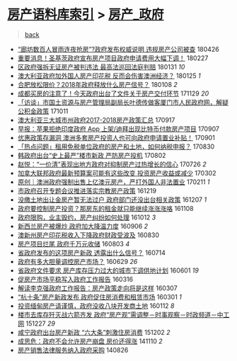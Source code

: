 [房产语料库索引](../../README.md)  > [房产_政府](房产_政府.md)
====
> [back](../README.md)

- [“廊坊数百人冒雨连夜抢房”?政府发布权威说明 违规房产公司被查](http://jkwz.applinzi.com/ittc/7096354885664769041.html#%E2%80%9C%E5%BB%8A%E5%9D%8A%E6%95%B0%E7%99%BE%E4%BA%BA%E5%86%92%E9%9B%A8%E8%BF%9E%E5%A4%9C%E6%8A%A2%E6%88%BF%E2%80%9D%3F%E6%94%BF%E5%BA%9C%E5%8F%91%E5%B8%83%E6%9D%83%E5%A8%81%E8%AF%B4%E6%98%8E+%E8%BF%9D%E8%A7%84%E6%88%BF%E4%BA%A7%E5%85%AC%E5%8F%B8%E8%A2%AB%E6%9F%A5) 180426  
- [重要消息！圣基茨政府宣布房产项目政府申请费用大幅下调！](http://jkwz.applinzi.com/ittc/7074760388749296647.html#%E9%87%8D%E8%A6%81%E6%B6%88%E6%81%AF%EF%BC%81%E5%9C%A3%E5%9F%BA%E8%8C%A8%E6%94%BF%E5%BA%9C%E5%AE%A3%E5%B8%83%E6%88%BF%E4%BA%A7%E9%A1%B9%E7%9B%AE%E6%94%BF%E5%BA%9C%E7%94%B3%E8%AF%B7%E8%B4%B9%E7%94%A8%E5%A4%A7%E5%B9%85%E4%B8%8B%E8%B0%83%EF%BC%81) 180227  
- [区政府强拆无证房产被判违法 最高法巡回法庭判赔](http://jkwz.applinzi.com/ittc/7064667334050841606.html#%E5%8C%BA%E6%94%BF%E5%BA%9C%E5%BC%BA%E6%8B%86%E6%97%A0%E8%AF%81%E6%88%BF%E4%BA%A7%E8%A2%AB%E5%88%A4%E8%BF%9D%E6%B3%95+%E6%9C%80%E9%AB%98%E6%B3%95%E5%B7%A1%E5%9B%9E%E6%B3%95%E5%BA%AD%E5%88%A4%E8%B5%94) 180131 *10* 
- [澳大利亚政府加外国人房产印花税 反而会伤害澳洲经济？](http://jkwz.applinzi.com/ittc/7062460977755194384.html#%E6%BE%B3%E5%A4%A7%E5%88%A9%E4%BA%9A%E6%94%BF%E5%BA%9C%E5%8A%A0%E5%A4%96%E5%9B%BD%E4%BA%BA%E6%88%BF%E4%BA%A7%E5%8D%B0%E8%8A%B1%E7%A8%8E+%E5%8F%8D%E8%80%8C%E4%BC%9A%E4%BC%A4%E5%AE%B3%E6%BE%B3%E6%B4%B2%E7%BB%8F%E6%B5%8E%EF%BC%9F) 180125 *1* 
- [合肥放松限价？2018年政府释放什么房产信号？](http://jkwz.applinzi.com/ittc/7056219431066141702.html#%E5%90%88%E8%82%A5%E6%94%BE%E6%9D%BE%E9%99%90%E4%BB%B7%EF%BC%9F2018%E5%B9%B4%E6%94%BF%E5%BA%9C%E9%87%8A%E6%94%BE%E4%BB%80%E4%B9%88%E6%88%BF%E4%BA%A7%E4%BF%A1%E5%8F%B7%EF%BC%9F) 180108 *2* 
- [成都买房的注意了！今天政府出台了文件关于房产交付环节](http://jkwz.applinzi.com/ittc/7041485902830896145.html#%E6%88%90%E9%83%BD%E4%B9%B0%E6%88%BF%E7%9A%84%E6%B3%A8%E6%84%8F%E4%BA%86%EF%BC%81%E4%BB%8A%E5%A4%A9%E6%94%BF%E5%BA%9C%E5%87%BA%E5%8F%B0%E4%BA%86%E6%96%87%E4%BB%B6%E5%85%B3%E4%BA%8E%E6%88%BF%E4%BA%A7%E4%BA%A4%E4%BB%98%E7%8E%AF%E8%8A%82) 171129 *20* 
- [「访谈」市国土资源与房产管理局副局长叶德传做客厦门市人民政府网，解疑公积金政策](http://jkwz.applinzi.com/ittc/7023239048532083728.html#%E3%80%8C%E8%AE%BF%E8%B0%88%E3%80%8D%E5%B8%82%E5%9B%BD%E5%9C%9F%E8%B5%84%E6%BA%90%E4%B8%8E%E6%88%BF%E4%BA%A7%E7%AE%A1%E7%90%86%E5%B1%80%E5%89%AF%E5%B1%80%E9%95%BF%E5%8F%B6%E5%BE%B7%E4%BC%A0%E5%81%9A%E5%AE%A2%E5%8E%A6%E9%97%A8%E5%B8%82%E4%BA%BA%E6%B0%91%E6%94%BF%E5%BA%9C%E7%BD%91%EF%BC%8C%E8%A7%A3%E7%96%91%E5%85%AC%E7%A7%AF%E9%87%91%E6%94%BF%E7%AD%96) 171011  
- [澳大利亚三大城市州政府2017-2018房产政策汇总](http://jkwz.applinzi.com/ittc/7014232692789609488.html#%E6%BE%B3%E5%A4%A7%E5%88%A9%E4%BA%9A%E4%B8%89%E5%A4%A7%E5%9F%8E%E5%B8%82%E5%B7%9E%E6%94%BF%E5%BA%9C2017-2018%E6%88%BF%E4%BA%A7%E6%94%BF%E7%AD%96%E6%B1%87%E6%80%BB) 170917  
- [早报：苹果拒绝印度政府 App 上架/迪拜出现比特币付款房产项目](http://jkwz.applinzi.com/ittc/7010481562397967377.html#%E6%97%A9%E6%8A%A5%EF%BC%9A%E8%8B%B9%E6%9E%9C%E6%8B%92%E7%BB%9D%E5%8D%B0%E5%BA%A6%E6%94%BF%E5%BA%9C+App+%E4%B8%8A%E6%9E%B6%2F%E8%BF%AA%E6%8B%9C%E5%87%BA%E7%8E%B0%E6%AF%94%E7%89%B9%E5%B8%81%E4%BB%98%E6%AC%BE%E6%88%BF%E4%BA%A7%E9%A1%B9%E7%9B%AE) 170907  
- [优惠政策存漏洞 澳洲多套房产投资人也可向政府申请置业补贴！](http://jkwz.applinzi.com/ittc/7008366082895905808.html#%E4%BC%98%E6%83%A0%E6%94%BF%E7%AD%96%E5%AD%98%E6%BC%8F%E6%B4%9E+%E6%BE%B3%E6%B4%B2%E5%A4%9A%E5%A5%97%E6%88%BF%E4%BA%A7%E6%8A%95%E8%B5%84%E4%BA%BA%E4%B9%9F%E5%8F%AF%E5%90%91%E6%94%BF%E5%BA%9C%E7%94%B3%E8%AF%B7%E7%BD%AE%E4%B8%9A%E8%A1%A5%E8%B4%B4%EF%BC%81) 170901  
- [「热点问题」租用免税单位政府的房产和土地，如何纳税申报？](http://jkwz.applinzi.com/ittc/7007552902082855952.html#%E3%80%8C%E7%83%AD%E7%82%B9%E9%97%AE%E9%A2%98%E3%80%8D%E7%A7%9F%E7%94%A8%E5%85%8D%E7%A8%8E%E5%8D%95%E4%BD%8D%E6%94%BF%E5%BA%9C%E7%9A%84%E6%88%BF%E4%BA%A7%E5%92%8C%E5%9C%9F%E5%9C%B0%EF%BC%8C%E5%A6%82%E4%BD%95%E7%BA%B3%E7%A8%8E%E7%94%B3%E6%8A%A5%EF%BC%9F) 170830  
- [韩政府出台“史上最严”楼市新政 严防房产投机](http://jkwz.applinzi.com/ittc/6997243143416972305.html#%E9%9F%A9%E6%94%BF%E5%BA%9C%E5%87%BA%E5%8F%B0%E2%80%9C%E5%8F%B2%E4%B8%8A%E6%9C%80%E4%B8%A5%E2%80%9D%E6%A5%BC%E5%B8%82%E6%96%B0%E6%94%BF+%E4%B8%A5%E9%98%B2%E6%88%BF%E4%BA%A7%E6%8A%95%E6%9C%BA) 170802  
- [赵悦：“一价清”表现出地方政府对抑制房产过热增长的信心](http://jkwz.applinzi.com/ittc/6994642251048027152.html#%E8%B5%B5%E6%82%A6%EF%BC%9A%E2%80%9C%E4%B8%80%E4%BB%B7%E6%B8%85%E2%80%9D%E8%A1%A8%E7%8E%B0%E5%87%BA%E5%9C%B0%E6%96%B9%E6%94%BF%E5%BA%9C%E5%AF%B9%E6%8A%91%E5%88%B6%E6%88%BF%E4%BA%A7%E8%BF%87%E7%83%AD%E5%A2%9E%E9%95%BF%E7%9A%84%E4%BF%A1%E5%BF%83) 170726 *2* 
- [加拿大联邦政府最新预算案可能有这些改变 投资房产收益或减少](http://jkwz.applinzi.com/ittc/6940384075427873796.html#%E5%8A%A0%E6%8B%BF%E5%A4%A7%E8%81%94%E9%82%A6%E6%94%BF%E5%BA%9C%E6%9C%80%E6%96%B0%E9%A2%84%E7%AE%97%E6%A1%88%E5%8F%AF%E8%83%BD%E6%9C%89%E8%BF%99%E4%BA%9B%E6%94%B9%E5%8F%98+%E6%8A%95%E8%B5%84%E6%88%BF%E4%BA%A7%E6%94%B6%E7%9B%8A%E6%88%96%E5%87%8F%E5%B0%91) 170302  
- [原创｜澳洲政府强制出售上亿澳元房产，严打外国人非法置业](http://jkwz.applinzi.com/ittc/6932588885505999877.html#%E5%8E%9F%E5%88%9B%EF%BD%9C%E6%BE%B3%E6%B4%B2%E6%94%BF%E5%BA%9C%E5%BC%BA%E5%88%B6%E5%87%BA%E5%94%AE%E4%B8%8A%E4%BA%BF%E6%BE%B3%E5%85%83%E6%88%BF%E4%BA%A7%EF%BC%8C%E4%B8%A5%E6%89%93%E5%A4%96%E5%9B%BD%E4%BA%BA%E9%9D%9E%E6%B3%95%E7%BD%AE%E4%B8%9A) 170211 *1* 
- [市政府召开专题会议推进落实宗教房产政策](http://jkwz.applinzi.com/ittc/6913338720689587205.html#%E5%B8%82%E6%94%BF%E5%BA%9C%E5%8F%AC%E5%BC%80%E4%B8%93%E9%A2%98%E4%BC%9A%E8%AE%AE%E6%8E%A8%E8%BF%9B%E8%90%BD%E5%AE%9E%E5%AE%97%E6%95%99%E6%88%BF%E4%BA%A7%E6%94%BF%E7%AD%96) 161219  
- [没缴土地出让金房产暂无法过户 政府部门还没出台相关政策](http://jkwz.applinzi.com/ittc/6908794763607540740.html#%E6%B2%A1%E7%BC%B4%E5%9C%9F%E5%9C%B0%E5%87%BA%E8%AE%A9%E9%87%91%E6%88%BF%E4%BA%A7%E6%9A%82%E6%97%A0%E6%B3%95%E8%BF%87%E6%88%B7+%E6%94%BF%E5%BA%9C%E9%83%A8%E9%97%A8%E8%BF%98%E6%B2%A1%E5%87%BA%E5%8F%B0%E7%9B%B8%E5%85%B3%E6%94%BF%E7%AD%96) 161207 *1* 
- [政府要控制房产投资？那房东的租金就只能继续涨涨涨咯](http://jkwz.applinzi.com/ittc/6898076540671099909.html#%E6%94%BF%E5%BA%9C%E8%A6%81%E6%8E%A7%E5%88%B6%E6%88%BF%E4%BA%A7%E6%8A%95%E8%B5%84%EF%BC%9F%E9%82%A3%E6%88%BF%E4%B8%9C%E7%9A%84%E7%A7%9F%E9%87%91%E5%B0%B1%E5%8F%AA%E8%83%BD%E7%BB%A7%E7%BB%AD%E6%B6%A8%E6%B6%A8%E6%B6%A8%E5%92%AF) 161108  
- [政府限购，业主毁约，房产纠纷如何处理](http://jkwz.applinzi.com/ittc/6888083322479051780.html#%E6%94%BF%E5%BA%9C%E9%99%90%E8%B4%AD%EF%BC%8C%E4%B8%9A%E4%B8%BB%E6%AF%81%E7%BA%A6%EF%BC%8C%E6%88%BF%E4%BA%A7%E7%BA%A0%E7%BA%B7%E5%A6%82%E4%BD%95%E5%A4%84%E7%90%86) 161012 *3* 
- [新西兰房产被爆炒 政府加大降温力度](http://jkwz.applinzi.com/ittc/6874803204985979908.html#%E6%96%B0%E8%A5%BF%E5%85%B0%E6%88%BF%E4%BA%A7%E8%A2%AB%E7%88%86%E7%82%92+%E6%94%BF%E5%BA%9C%E5%8A%A0%E5%A4%A7%E9%99%8D%E6%B8%A9%E5%8A%9B%E5%BA%A6) 160906 *2* 
- [澳新州房产印花税收入下降政府财政受波及](http://jkwz.applinzi.com/ittc/6871944857484002308.html#%E6%BE%B3%E6%96%B0%E5%B7%9E%E6%88%BF%E4%BA%A7%E5%8D%B0%E8%8A%B1%E7%A8%8E%E6%94%B6%E5%85%A5%E4%B8%8B%E9%99%8D%E6%94%BF%E5%BA%9C%E8%B4%A2%E6%94%BF%E5%8F%97%E6%B3%A2%E5%8F%8A) 160830  
- [房产项目烂尾 政府千万元收储](http://jkwz.applinzi.com/ittc/6862061950980326404.html#%E6%88%BF%E4%BA%A7%E9%A1%B9%E7%9B%AE%E7%83%82%E5%B0%BE+%E6%94%BF%E5%BA%9C%E5%8D%83%E4%B8%87%E5%85%83%E6%94%B6%E5%82%A8) 160803 *4* 
- [省政府发布的这项房产新政 透露出什么信号？](http://jkwz.applinzi.com/ittc/6854601064401339397.html#%E7%9C%81%E6%94%BF%E5%BA%9C%E5%8F%91%E5%B8%83%E7%9A%84%E8%BF%99%E9%A1%B9%E6%88%BF%E4%BA%A7%E6%96%B0%E6%94%BF+%E9%80%8F%E9%9C%B2%E5%87%BA%E4%BB%80%E4%B9%88%E4%BF%A1%E5%8F%B7%EF%BC%9F) 160714  
- [政府有多大胆量调控房产市场？](http://jkwz.applinzi.com/ittc/6849080368342500356.html#%E6%94%BF%E5%BA%9C%E6%9C%89%E5%A4%9A%E5%A4%A7%E8%83%86%E9%87%8F%E8%B0%83%E6%8E%A7%E6%88%BF%E4%BA%A7%E5%B8%82%E5%9C%BA%EF%BC%9F) 160629 *26* 
- [省政府文件要求 房产库存压力过大的城市下调供地计划](http://jkwz.applinzi.com/ittc/6838654092704220164.html#%E7%9C%81%E6%94%BF%E5%BA%9C%E6%96%87%E4%BB%B6%E8%A6%81%E6%B1%82+%E6%88%BF%E4%BA%A7%E5%BA%93%E5%AD%98%E5%8E%8B%E5%8A%9B%E8%BF%87%E5%A4%A7%E7%9A%84%E5%9F%8E%E5%B8%82%E4%B8%8B%E8%B0%83%E4%BE%9B%E5%9C%B0%E8%AE%A1%E5%88%92) 160601 *19* 
- [促房产市场平稳写入政府工作报告](http://jkwz.applinzi.com/ittc/6810130769905189892.html#%E4%BF%83%E6%88%BF%E4%BA%A7%E5%B8%82%E5%9C%BA%E5%B9%B3%E7%A8%B3%E5%86%99%E5%85%A5%E6%94%BF%E5%BA%9C%E5%B7%A5%E4%BD%9C%E6%8A%A5%E5%91%8A) 160316  
- [解读李克强政府工作报告：房产政策走向将是这样](http://jkwz.applinzi.com/ittc/6806897346893841412.html#%E8%A7%A3%E8%AF%BB%E6%9D%8E%E5%85%8B%E5%BC%BA%E6%94%BF%E5%BA%9C%E5%B7%A5%E4%BD%9C%E6%8A%A5%E5%91%8A%EF%BC%9A%E6%88%BF%E4%BA%A7%E6%94%BF%E7%AD%96%E8%B5%B0%E5%90%91%E5%B0%86%E6%98%AF%E8%BF%99%E6%A0%B7) 160307  
- [“杭十条”房产新政发布 政府促住房消费和租赁市场](http://jkwz.applinzi.com/ittc/6804533679065924612.html#%E2%80%9C%E6%9D%AD%E5%8D%81%E6%9D%A1%E2%80%9D%E6%88%BF%E4%BA%A7%E6%96%B0%E6%94%BF%E5%8F%91%E5%B8%83+%E6%94%BF%E5%BA%9C%E4%BF%83%E4%BD%8F%E6%88%BF%E6%B6%88%E8%B4%B9%E5%92%8C%E7%A7%9F%E8%B5%81%E5%B8%82%E5%9C%BA) 160301 *1* 
- [投资缅甸房产请谨慎，政府没收八块开发商土地](http://jkwz.applinzi.com/ittc/6786355736871437317.html#%E6%8A%95%E8%B5%84%E7%BC%85%E7%94%B8%E6%88%BF%E4%BA%A7%E8%AF%B7%E8%B0%A8%E6%85%8E%EF%BC%8C%E6%94%BF%E5%BA%9C%E6%B2%A1%E6%94%B6%E5%85%AB%E5%9D%97%E5%BC%80%E5%8F%91%E5%95%86%E5%9C%9F%E5%9C%B0) 160112 *8* 
- [楼市去库存歼灭战六箭齐发 政府“房产观”需调整－时事观察－时政频道－中工网](http://jkwz.applinzi.com/ittc/6780311577333072900.html#%E6%A5%BC%E5%B8%82%E5%8E%BB%E5%BA%93%E5%AD%98%E6%AD%BC%E7%81%AD%E6%88%98%E5%85%AD%E7%AE%AD%E9%BD%90%E5%8F%91+%E6%94%BF%E5%BA%9C%E2%80%9C%E6%88%BF%E4%BA%A7%E8%A7%82%E2%80%9D%E9%9C%80%E8%B0%83%E6%95%B4%EF%BC%8D%E6%97%B6%E4%BA%8B%E8%A7%82%E5%AF%9F%EF%BC%8D%E6%97%B6%E6%94%BF%E9%A2%91%E9%81%93%EF%BC%8D%E4%B8%AD%E5%B7%A5%E7%BD%91) 151227 *29* 
- [咸宁政府出台房产新政 “六大条”刺激住房消费](http://jkwz.applinzi.com/ittc/6771169403572061189.html#%E5%92%B8%E5%AE%81%E6%94%BF%E5%BA%9C%E5%87%BA%E5%8F%B0%E6%88%BF%E4%BA%A7%E6%96%B0%E6%94%BF+%E2%80%9C%E5%85%AD%E5%A4%A7%E6%9D%A1%E2%80%9D%E5%88%BA%E6%BF%80%E4%BD%8F%E6%88%BF%E6%B6%88%E8%B4%B9) 151202 *2* 
- [成思危：政府不会允许房产崩盘 房价还得涨](http://jkwz.applinzi.com/ittc/547650611379502323.html#%E6%88%90%E6%80%9D%E5%8D%B1%EF%BC%9A%E6%94%BF%E5%BA%9C%E4%B8%8D%E4%BC%9A%E5%85%81%E8%AE%B8%E6%88%BF%E4%BA%A7%E5%B4%A9%E7%9B%98+%E6%88%BF%E4%BB%B7%E8%BF%98%E5%BE%97%E6%B6%A8) 141110 *2* 
- [房产销售法律服务纳入政府采购](http://jkwz.applinzi.com/ittc/547650611373216964.html#%E6%88%BF%E4%BA%A7%E9%94%80%E5%94%AE%E6%B3%95%E5%BE%8B%E6%9C%8D%E5%8A%A1%E7%BA%B3%E5%85%A5%E6%94%BF%E5%BA%9C%E9%87%87%E8%B4%AD) 140826  
